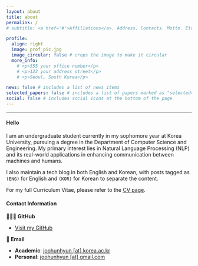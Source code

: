 ```yaml
---
layout: about
title: about
permalink: /
# subtitle: <a href='#'>Affiliations</a>. Address. Contacts. Motto. Etc.

profile:
  align: right
  image: prof_pic.jpg
  image_circular: false # crops the image to make it circular
  more_info: 
    # <p>555 your office number</p>
    # <p>123 your address street</p>
    # <p>Seoul, South Korea</p>

news: false # includes a list of news items
selected_papers: false # includes a list of papers marked as "selected={true}"
social: false # includes social icons at the bottom of the page
---
```


---

#### **Hello**

I am an undergraduate student currently in my sophomore year at Korea University, pursuing a degree in the Department of Computer Science and Engineering. My primary interest lies in Natural Language Processing (NLP) and its real-world applications in enhancing communication between machines and humans.

I also maintain a tech blog in both English and Korean, with posts tagged as `(ENG)` for English and `(KOR)` for Korean to separate the content.

For my full Curriculum Vitae, please refer to the [CV page](https://joohunhyun.github.io/cv/).





#### **Contact Information**

**👨🏻‍💻 GitHub**

- [Visit my GitHub](https://github.com/joohunhyun)

**📧 Email** 
- **Academic**: [joohunhyun [at] korea.ac.kr](mailto:joohunhyun@korea.ac.kr)  
- **Personal**: [joohunhyun [at] gmail.com](mailto:joohunhyun@gmail.com)


<br>

<br>

<!-- Write your biography here. Tell the world about yourself. Link to your favorite [subreddit](http://reddit.com). You can put a picture in, too. The code is already in, just name your picture `prof_pic.jpg` and put it in the `img/` folder.

Put your address / P.O. box / other info right below your picture. You can also disable any of these elements by editing `profile` property of the YAML header of your `_pages/about.md`. Edit `_bibliography/papers.bib` and Jekyll will render your [publications page](/al-folio/publications/) automatically.

Link to your social media connections, too. This theme is set up to use [Font Awesome icons](https://fontawesome.com/) and [Academicons](https://jpswalsh.github.io/academicons/), like the ones below. Add your Facebook, Twitter, LinkedIn, Google Scholar, or just disable all of them. -->

